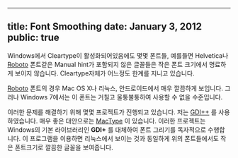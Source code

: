 ----
title: Font Smoothing
date: January 3, 2012
public: true
----

Windows에서 Cleartype이 활성화되어있음에도 몇몇 폰트들, 예를들면 Helvetica나
[Roboto][] 폰트같은 Manual hint가 포함되지 않은 글꼴들은 작은 폰트 크기에서
명료하게 보이지 않습니다. Cleartype자체가 어느정도 한계를 지니고 있습니다.

[Roboto][] 폰트의 경우 Mac OS X나 리눅스, 안드로이드에서 매우 깔끔하게
보입니다. 그러나 Windows 7에서는 이 폰트는 거칠고 울퉁불퉁하여 사용할 수 없을
수준입니다.

이러한 문제를 해결하기 위해 몇몇 프로젝트가 진행되고 있습니다. 저는
[GDI++](http://code.google.com/p/gdipp/) 를 사용하였습니다. 매우 좋은
대안으로는 [MacType](http://mactype.themex.net) 이 있습니다. 이러한 프로젝트는
Windows의 기본 라이브러리인 **GDI+** 를 대체하여 폰트 그리기를 독자적으로
수행합니다. 이 프로그램을 이용하면 리눅스에서 보이는 것과 동일하게 위의
폰트들에서도 작은 폰트크기로 깔끔한 글꼴을 보여줍니다.

[Roboto]: http://developer.android.com/design/style/typography.html
